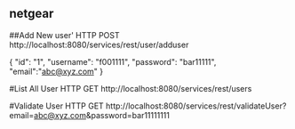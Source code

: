## netgear

##Add New user'
HTTP POST 
http://localhost:8080/services/rest/user/adduser

{
  "id": "1",
  "username": "f001111",
  "password": "bar11111",
  "email":"abc@xyz.com"
}


#List All User
HTTP GET 
http://localhost:8080/services/rest/users


#Validate User
HTTP GET 
http://localhost:8080/services/rest/validateUser?email=abc@xyz.com&password=bar11111111
